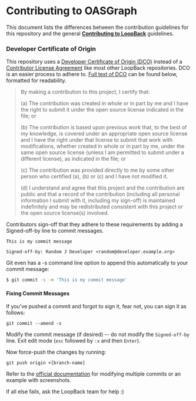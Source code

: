 # Contributing to OASGraph

This document lists the differences between the contribution guidelines for
this repository and the general [**Contributing to LoopBack**](http://loopback.io/doc/en/contrib/index.html) guidelines.

### Developer Certificate of Origin

This repository uses a [Developer Certificate of Origin (DCO)](https://developercertificate.org/) instead of a
[Contributor License Agreement](https://cla.strongloop.com/agreements/strongloop/loopback.io) like most other LoopBack repositories. DCO
is an easier process to adhere to. [Full text of DCO](https://developercertificate.org/) can be found below, formatted
for readability. 

> By making a contribution to this project, I certify that:
>
> (a) The contribution was created in whole or in part by me and I
    have the right to submit it under the open source license
    indicated in the file; or
>
> (b) The contribution is based upon previous work that, to the best
    of my knowledge, is covered under an appropriate open source
    license and I have the right under that license to submit that
    work with modifications, whether created in whole or in part
    by me, under the same open source license (unless I am
    permitted to submit under a different license), as indicated
    in the file; or
>
> (c) The contribution was provided directly to me by some other
    person who certified (a), (b) or (c) and I have not modified
    it.
>
> (d) I understand and agree that this project and the contribution
    are public and that a record of the contribution (including all
    personal information I submit with it, including my sign-off) is
    maintained indefinitely and may be redistributed consistent with
    this project or the open source license(s) involved.

Contributors sign-off that they adhere to these requirements by adding a Signed-off-by line to commit messages.

```
This is my commit message

Signed-off-by: Random J Developer <random@developer.example.org>
```

Git even has a -s command line option to append this automatically to your commit message:

```sh
$ git commit -s -m 'This is my commit message'
```

#### Fixing Commit Messages

If you've pushed a commit and forgot to sign it, fear not, you can sign it as follows:

```
git commit --amend -s
```

Modify the commit message (if desired) -- do not modify the `Signed-off-by` line. Exit edit mode (`esc` followed by `:x` and then `Enter`). 

Now force-push the changes by running:
```
git push origin +[branch-name]
```

Refer to the [official documentation](https://help.github.com/articles/changing-a-commit-message/#amending-older-or-multiple-commit-messages) for modifying multiple commits or an example with screenshots.

If all else fails, ask the LoopBack team for help :)

